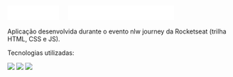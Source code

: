 <img src="./.github/assets/nlw.svg" height="32px" /> &nbsp; &nbsp; <img src="./.github/assets/journey.svg" height="32px" />

Aplicação desenvolvida durante o evento nlw journey da Rocketseat (trilha HTML, CSS e JS).

Tecnologias utilizadas:

<img src="https://cdn.jsdelivr.net/gh/devicons/devicon@latest/icons/html5/html5-plain.svg" width="32px"/> <img src="https://cdn.jsdelivr.net/gh/devicons/devicon@latest/icons/css3/css3-plain.svg" width="32px"/> <img src="https://cdn.jsdelivr.net/gh/devicons/devicon@latest/icons/alpinejs/alpinejs-original.svg" width="32px" />
